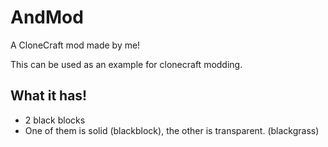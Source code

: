 # AndMod
A CloneCraft mod made by me!

This can be used as an example for clonecraft modding.

## What it has!
- 2 black blocks
- One of them is solid (blackblock), the other is transparent. (blackgrass)
